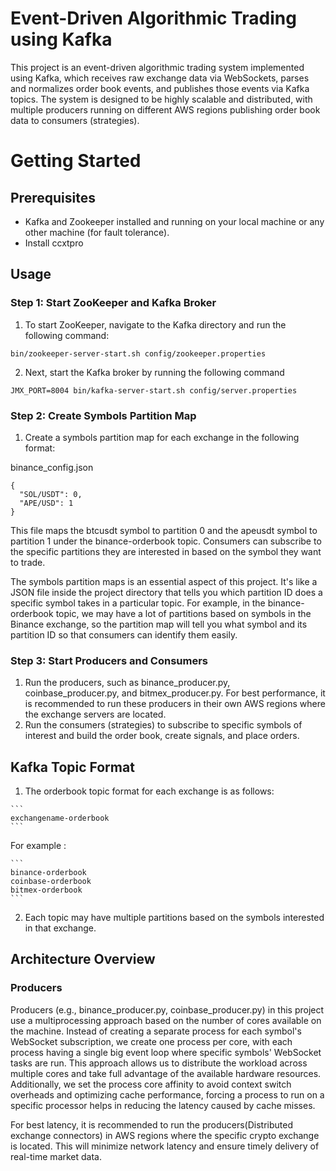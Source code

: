 
# Event-Driven Algorithmic Trading using Kafka
This project is an event-driven algorithmic trading system implemented using Kafka, which receives raw exchange data via WebSockets, parses and normalizes order book events, and publishes those events via Kafka topics. The system is designed to be highly scalable and distributed, with multiple producers running on different AWS regions publishing order book data to consumers (strategies). 

# Getting Started 

## Prerequisites
  * Kafka and Zookeeper installed and running on your local machine or any other machine (for fault tolerance).
  * Install ccxtpro

## Usage 
  ### Step 1: Start ZooKeeper and Kafka Broker
  1. To start ZooKeeper, navigate to the Kafka directory and run the following command:
  ```
  bin/zookeeper-server-start.sh config/zookeeper.properties
  ```
  2. Next, start the Kafka broker by running the following command
  ```
  JMX_PORT=8004 bin/kafka-server-start.sh config/server.properties 
  ```

  ### Step 2: Create Symbols Partition Map
  1. Create a symbols partition map for each exchange in the following format:
    
  binance_config.json
  ```
  {
    "SOL/USDT": 0,
    "APE/USD": 1
  }
  ```
  This file maps the btcusdt symbol to partition 0 and the apeusdt symbol to partition 1 under the binance-orderbook topic. Consumers can subscribe to the specific partitions they are interested in based on the symbol they want to trade.

  The symbols partition maps is an essential aspect of this project. It's like a JSON file inside the project directory that tells you which partition ID does a specific symbol takes in a particular topic. For example, in the binance-orderbook topic, we may have a lot of partitions based on symbols in the Binance exchange, so the partition map will tell you what symbol and its partition ID so that consumers can identify them easily.

  ### Step 3: Start Producers and Consumers

  1. Run the producers, such as binance_producer.py, coinbase_producer.py, and bitmex_producer.py. For best performance, it is recommended to run these producers in their own AWS regions where the exchange servers are located.
  2. Run the consumers (strategies) to subscribe to specific symbols of interest and build the order book, create signals, and place orders.

  ## Kafka Topic Format

  1. The orderbook topic format for each exchange is as follows:

    ```
    exchangename-orderbook
    ```

  For example :

    ```
    binance-orderbook
    coinbase-orderbook
    bitmex-orderbook
    ```

  2. Each topic may have multiple partitions based on the symbols interested in that exchange.



## Architecture Overview

### Producers

  Producers (e.g., binance_producer.py, coinbase_producer.py) in this project use a multiprocessing approach based on the number of cores available on the machine. Instead of creating a separate process for each symbol's WebSocket subscription, we create one process per core, with each process having a single big event loop where specific symbols' WebSocket tasks are run. This approach allows us to distribute the workload across multiple cores and take full advantage of the available hardware resources. Additionally, we set the process core affinity to avoid context switch overheads and optimizing cache performance, forcing a process to run on a specific processor helps in reducing the latency caused by cache misses.

  For best latency, it is recommended to run the producers(Distributed  exchange connectors) in AWS regions where the specific crypto exchange is located. This will minimize network latency and ensure timely delivery of real-time market data.








